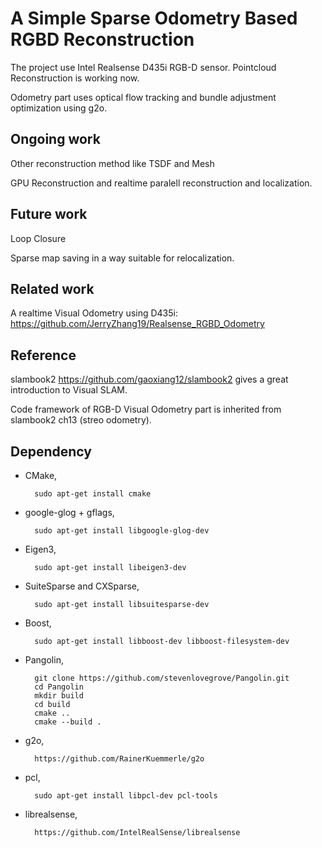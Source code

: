 # A Simple Sparse Odometry Based RGBD Reconstruction

The project use Intel Realsense D435i RGB-D sensor. Pointcloud Reconstruction is working now. 

Odometry part uses optical flow tracking and bundle adjustment optimization using g2o.

## Ongoing work
Other reconstruction method like TSDF and Mesh

GPU Reconstruction and realtime paralell reconstruction and localization.

## Future work

Loop Closure

Sparse map saving in a way suitable for relocalization.

## Related work

A realtime Visual Odometry using D435i: https://github.com/JerryZhang19/Realsense_RGBD_Odometry

## Reference

slambook2 https://github.com/gaoxiang12/slambook2 gives a great introduction to Visual SLAM.

Code framework of RGB-D Visual Odometry part is inherited from slambook2 ch13 (streo odometry).

## Dependency

* CMake,

        sudo apt-get install cmake

* google-glog + gflags,

        sudo apt-get install libgoogle-glog-dev
        
* Eigen3,

        sudo apt-get install libeigen3-dev

* SuiteSparse and CXSparse,

        sudo apt-get install libsuitesparse-dev

* Boost,

        sudo apt-get install libboost-dev libboost-filesystem-dev

* Pangolin, 

        git clone https://github.com/stevenlovegrove/Pangolin.git
        cd Pangolin
        mkdir build
        cd build
        cmake ..
        cmake --build .
        
* g2o, 

        https://github.com/RainerKuemmerle/g2o
* pcl,

        sudo apt-get install libpcl-dev pcl-tools
* librealsense,

        https://github.com/IntelRealSense/librealsense
       
      
